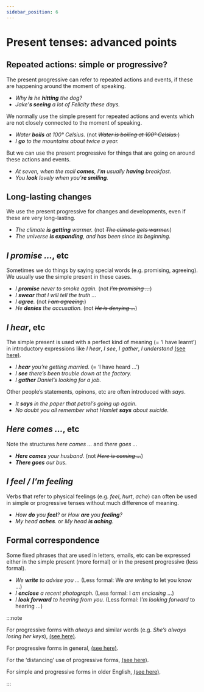 ```yaml
---
sidebar_position: 6
---
```


# Present tenses: advanced points

## Repeated actions: simple or progressive?

The present progressive can refer to repeated actions and events, if these are happening around the moment of speaking.

- *Why **is** he **hitting** the dog?*
- *Jake’**s seeing** a lot of Felicity these days.*

We normally use the simple present for repeated actions and events which are not closely connected to the moment of speaking.

- *Water **boils** at 100° Celsius.* (not *~~Water is boiling at 100° Celsius.~~*)
- *I **go** to the mountains about twice a year.*

But we can use the present progressive for things that are going on around these actions and events.

- *At seven, when the mail **comes**, I’**m** usually **having** breakfast.*
- *You **look** lovely when you’**re smiling**.*

## Long-lasting changes

We use the present progressive for changes and developments, even if these are very long-lasting.

- *The climate **is getting** warmer.* (not *~~The climate gets warmer.~~*)
- *The universe **is expanding**, and has been since its beginning.*

## *I promise …*, etc

Sometimes we do things by saying special words (e.g. promising, agreeing). We usually use the simple present in these cases.

- *I **promise** never to smoke again.* (not *~~I’m promising …~~*)
- *I **swear** that I will tell the truth …*
- *I **agree**.* (not *~~I am agreeing.~~*)
- *He **denies** the accusation.* (not *~~He is denying …~~*)

## *I hear*, etc

The simple present is used with a perfect kind of meaning (= ‘I have learnt’) in introductory expressions like *I hear*, *I see*, *I gather*, *I understand* [(see here)](./../../vocabulary/word-problems-from-a-to-z/hear-see-etc-with-that-clause).

- *I **hear** you’re getting married.* (= ‘I have heard …’)
- *I **see** there’s been trouble down at the factory.*
- *I **gather** Daniel’s looking for a job.*

Other people’s statements, opinons, etc are often introduced with *says*.

- *It **says** in the paper that petrol’s going up again.*
- *No doubt you all remember what Hamlet **says** about suicide.*

## *Here comes …*, etc

Note the structures *here comes …* and *there goes …*

- ***Here comes** your husband.* (not *~~Here is coming …~~*)
- ***There goes** our bus.*

## *I feel / I’m feeling*

Verbs that refer to physical feelings (e.g. *feel*, *hurt*, *ache*) can often be used in simple or progressive tenses without much difference of meaning.

- *How **do** you **feel**?* or *How **are** you **feeling**?*
- *My head **aches**.* or *My head **is aching**.*

## Formal correspondence

Some fixed phrases that are used in letters, emails, etc can be expressed either in the simple present (more formal) or in the present progressive (less formal).

- *We **write** to advise you …* (Less formal: We *are writing* to let you know …)
- *I **enclose** a recent photograph.* (Less formal: I *am enclosing* …)
- *I **look forward** to hearing from you.* (Less formal: I’*m looking forward* to hearing …)

:::note

For progressive forms with *always* and similar words (e.g. *She’s always losing her keys*), [(see here)](./../verbs/progressive-with-always-etc).

For progressive forms in general, [(see here)](./../verbs/progressive-structures).

For the ‘distancing’ use of progressive forms, [(see here)](./../speech-and-spoken-exchanges/politeness-distancing-verb-forms).

For simple and progressive forms in older English, [(see here)](./../varieties-of-english/changes-in-english#older-english-verb-forms-tell-me-what-thou-knowest).

:::
